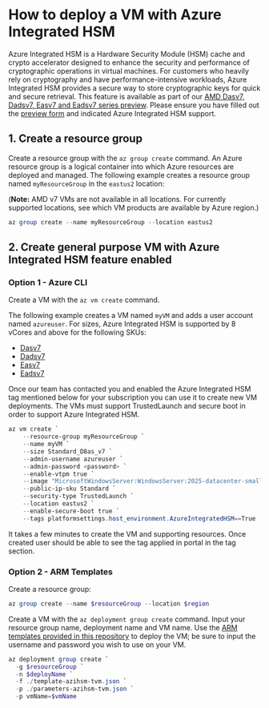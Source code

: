 # How to deploy a VM with Azure Integrated HSM

Azure Integrated HSM is a Hardware Security Module (HSM) cache and crypto accelerator designed to enhance the security and performance of cryptographic operations in virtual machines.
For customers who heavily rely on cryptography and have performance-intensive workloads, Azure Integrated HSM provides a secure way to store cryptographic keys for quick and secure retrieval.
This feature is available as part of our [AMD Dasv7, Dadsv7, Easv7 and Eadsv7 series preview](https://techcommunity.microsoft.com/blog/azurecompute/announcing-preview-of-new-azure-dasv7-easv7-fasv7-series-vms-based-on-amd-epyc%E2%84%A2-/4448360).
Please ensure you have filled out the [preview form](https://forms.office.com/pages/responsepage.aspx?id=v4j5cvGGr0GRqy180BHbRyMSy8VejZVEo6yZykiPSHpUQkI0VFlXTVVVUlhDMVg5SkRYSTFPNEJHQi4u&route=shorturl) and indicated Azure Integrated HSM support.

## 1. Create a resource group

Create a resource group with the `az group create` command.
An Azure resource group is a logical container into which Azure resources are deployed and managed.
The following example creates a resource group named `myResourceGroup` in the `eastus2` location:

(**Note:** AMD v7 VMs are not available in all locations.
For currently supported locations, see which VM products are available by Azure region.)

```powershell
az group create --name myResourceGroup --location eastus2
```

## 2. Create general purpose VM with Azure Integrated HSM feature enabled

### Option 1 - Azure CLI

Create a VM with the `az vm create` command.

The following example creates a VM named `myVM` and adds a user account named `azureuser`.
For sizes, Azure Integrated HSM is supported by 8 vCores and above for the following SKUs:

* [Dasv7](https://learn.microsoft.com/en-us/azure/virtual-machines/sizes/general-purpose/dasv7-series)
* [Dadsv7](https://learn.microsoft.com/en-us/azure/virtual-machines/sizes/general-purpose/dadsv7-series)
* [Easv7](https://learn.microsoft.com/en-us/azure/virtual-machines/sizes/memory-optimized/easv7-series)
* [Eadsv7](https://learn.microsoft.com/en-us/azure/virtual-machines/sizes/memory-optimized/eadsv7-series)

Once our team has contacted you and enabled the Azure Integrated HSM tag mentioned below for your subscription you can use it to create new VM deployments.
The VMs must support TrustedLaunch and secure boot in order to support Azure Integrated HSM.

```powershell
az vm create `
    --resource-group myResourceGroup `
    --name myVM `
    --size Standard_D8as_v7 `
    --admin-username azureuser `
    --admin-password <password> `
    --enable-vtpm true `
    --image "MicrosoftWindowsServer:WindowsServer:2025-datacenter-smalldisk-g2:latest" `
    --public-ip-sku Standard `
    --security-type TrustedLaunch `
    --location eastus2 `
    --enable-secure-boot true `
    --tags platformsettings.host_environment.AzureIntegratedHSM==True
```

It takes a few minutes to create the VM and supporting resources.
Once created user should be able to see the tag applied in portal in the tag section.

### Option 2 - ARM Templates

Create a resource group:

```powershell
az group create --name $resourceGroup --location $region
```

Create a VM with the `az deployment group create` command.
Input your resource group name, deployment name and VM name.
Use the [ARM templates provided in this repository](../arm_templates/) to deploy the VM; be sure to input the username and password you wish to use on your VM.

```powershell
az deployment group create `
  -g $resourceGroup `
  -n $deployName `
  -f ./template-azihsm-tvm.json `
  -p ./parameters-azihsm-tvm.json `
  -p vmName=$vmName
```
